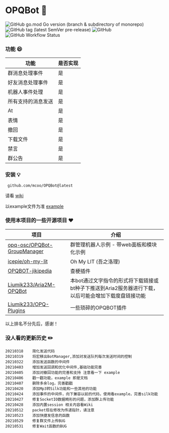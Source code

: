 # OPQBot 🎉
![GitHub go.mod Go version (branch & subdirectory of monorepo)](https://img.shields.io/github/go-mod/go-version/mcoo/OPQBot/master?filename=go.mod&style=for-the-badge&logo=go) ![GitHub tag (latest SemVer pre-release)](https://img.shields.io/github/v/tag/mcoo/OPQBot?include_prereleases&style=for-the-badge&logo=data:image/png;base64,iVBORw0KGgoAAAANSUhEUgAAABAAAAAQCAYAAAAf8/9hAAAA1klEQVQ4T6XTvQ3CMBCG4fdKRgCxBQvQMgAZggUQFdDBCAxAAz1INGQAKCnYgR0O2VjBSc5JBCn98+Tusy2qegXG1L8HcAF2IvI05v2QqKqmJsP4C5iJyNFaFwM5sAeGwNJYnFlIDGxEZOE2quoJmHRBYmAtIqsA3IBRorVSJdUMzkAvEWrsFYgDmv7WlK9HHODKtkJrORw/nTmgD7gqBl12VNbcJYQ2BQ4/ALkH/kCyAvgB+YRYLVtVu7TzPUar7xakfJFSwSWQ2nuotRCDAZmHsa31mN4A6l46o4qtxAAAAABJRU5ErkJggg==) ![GitHub](https://img.shields.io/github/license/mcoo/OPQBot?style=for-the-badge&logo=data:image/png;base64,iVBORw0KGgoAAAANSUhEUgAAABAAAAAQCAYAAAAf8/9hAAABMklEQVQ4T5WTsS5EQRSGv18EhcgmOkqJVlQ6sZWGgkQhUW9hS4XS7jOICIUKkUi20CjxBrKdBxCFgifwy6y7nL3mbjjNnZz7zzfn/GdGhLC9B6yF1IOkVtSU1+onbO8CR8B9EK0AC5K6VZAISCcdANeFeApYBeqSInSAFQEN4CRz0iPwnsl3JB1+A5LA9l36Sqrbfis2JUA5RoBlYP8vgFRZP6bD+hhoxxa2gNMgmARGh0zgQtJOzsTYb+0/JlaNcVFSzodecWUPzoHZUPYr0JCUm8IPwHbatARslgDPQOr1duhFsn0JbANPwEsQzwDzQEtSOweR7TNgY9h9Bz6AK0nNX2/BtituWllbkzTgWc/EApDK60rq2J4r3kD6PwaMAxNFG5WAL0elBLwB1rP9Zir4BJmUbAFx6PbeAAAAAElFTkSuQmCC) ![GitHub Workflow Status](https://img.shields.io/github/workflow/status/opq-osc/OPQBot/CodeQL?style=for-the-badge)
### 功能 😄
|功能|是否实现|
|-|-|
|群消息处理事件|是|
|好友消息处理事件|是|
|机器人事件处理|是|
|所有支持的消息发送|是|
|At|是|
|表情|是|
|撤回|是|
|下载文件|是|
|禁言|是|
|群公告|是|

### 安装 💡
` github.com/mcoo/OPQBot@latest`

请看 [wiki](https://go.opqbot.com)

以example文件为准 [example](https://github.com/opq-osc/OPQBot/blob/main/example/main.go)

### 使用本项目的一些开源项目 ❤️
|项目|介绍|
|-|-|
|[opq-osc/OPQBot-GroupManager](https://github.com/opq-osc/OPQBot-GroupManager)|群管理机器人示例 - 带web面板和模块化示例|
|[icepie/oh-my-lit](https://github.com/icepie/oh-my-lit)|Oh My LIT (吾之洛理)|
|[OPQBOT-jikipedia](https://github.com/opq-osc/OPQBOT-jikipedia)|查梗插件|
|[Liumik233/Aria2M-OPQBot](https://github.com/Liumik233/Aria2M-OPQBot)|本bot通过文字指令的形式将下载链接或bt种子下推送到Aria2服务器进行下载，以后可能会增加下载度盘链接功能|
|[Liumik233/OPQ-Plugins](https://github.com/Liumik233/OPQ-Plugins)|一些琐碎的OPQBOT插件|


以上排名不分先后，感谢！

### 没人看的更新历史 ✏️
```
20210318    简化发送代码
20210319    将宏移出BotManager,添加对发送队列每次发送时间的控制
20210322    添加发送函数的中间件
20210403    增加发送回调和优化中间件,基础功能完善
20210405    添加对撤回功能的完善和支持 注意看一下 example
20210406    戳一戳功能，example 即是文档
20210407    删除多余log，完善戳戳
20210420    添加Mp3转Silk功能和一些其他的功能
20210424    添加事件的中间件，向下兼容以前的代码，使用看example，完善silk功能
20210427    修复SocketIO数据畸形的问题，添加群上传功能
20210428    添加内置session 相关内容看Wiki
20210512    packet现在修改为传递指针，请注意
20210523    添加快捷发信息的函数
20210529    修复群文件上传BUG
20210531    修复Wait函数的BUG
```
